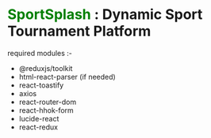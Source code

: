 # <b style= "color: green">SportSplash</b> : Dynamic Sport Tournament Platform
 
required modules :- 
- @reduxjs/toolkit
- html-react-parser (if needed)
- react-toastify
- axios
- react-router-dom
- react-hhok-form
- lucide-react
- react-redux